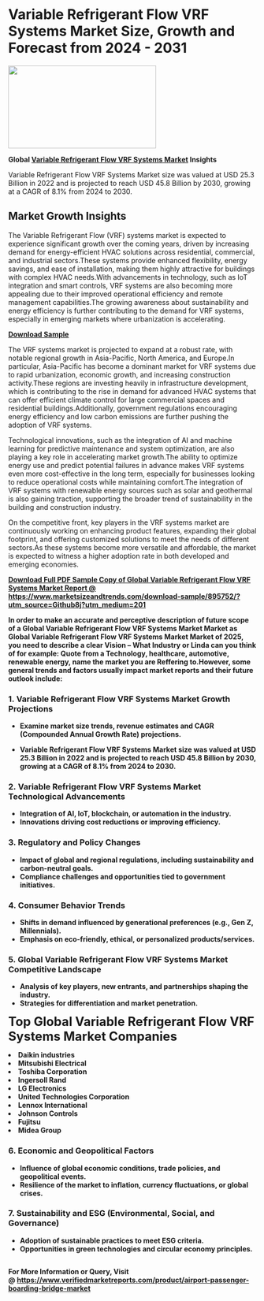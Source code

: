 <H1>Variable Refrigerant Flow VRF Systems Market Size, Growth and Forecast from 2024 - 2031</H1><img class="aligncenter size-medium wp-image-584254" src="https://thirdeyenews.in/wp-content/uploads/2024/09/Global-Market-Research-300x168.jpeg" alt="" width="300" height="168" /><p><strong>Global&nbsp;<a href="https://www.marketsizeandtrends.com/download-sample/895752/?utm_source=Github8j?utm_medium=201">Variable Refrigerant Flow VRF Systems Market</a> Insights</strong></p><p>Variable Refrigerant Flow VRF Systems Market size was valued at USD 25.3 Billion in 2022 and is projected to reach USD 45.8 Billion by 2030, growing at a CAGR of 8.1% from 2024 to 2030.</p><p><h2>Market Growth Insights</h2> <p>The Variable Refrigerant Flow (VRF) systems market is expected to experience significant growth over the coming years, driven by increasing demand for energy-efficient HVAC solutions across residential, commercial, and industrial sectors.These systems provide enhanced flexibility, energy savings, and ease of installation, making them highly attractive for buildings with complex HVAC needs.With advancements in technology, such as IoT integration and smart controls, VRF systems are also becoming more appealing due to their improved operational efficiency and remote management capabilities.The growing awareness about sustainability and energy efficiency is further contributing to the demand for VRF systems, especially in emerging markets where urbanization is accelerating.</p> <p><strong><a href="#">Download Sample</a></strong></p> <p>The VRF systems market is projected to expand at a robust rate, with notable regional growth in Asia-Pacific, North America, and Europe.In particular, Asia-Pacific has become a dominant market for VRF systems due to rapid urbanization, economic growth, and increasing construction activity.These regions are investing heavily in infrastructure development, which is contributing to the rise in demand for advanced HVAC systems that can offer efficient climate control for large commercial spaces and residential buildings.Additionally, government regulations encouraging energy efficiency and low carbon emissions are further pushing the adoption of VRF systems.</p> <p>Technological innovations, such as the integration of AI and machine learning for predictive maintenance and system optimization, are also playing a key role in accelerating market growth.The ability to optimize energy use and predict potential failures in advance makes VRF systems even more cost-effective in the long term, especially for businesses looking to reduce operational costs while maintaining comfort.The integration of VRF systems with renewable energy sources such as solar and geothermal is also gaining traction, supporting the broader trend of sustainability in the building and construction industry.</p> <p>On the competitive front, key players in the VRF systems market are continuously working on enhancing product features, expanding their global footprint, and offering customized solutions to meet the needs of different sectors.As these systems become more versatile and affordable, the market is expected to witness a higher adoption rate in both developed and emerging economies.</p> <p><strong><a href="#"></p><p><span class=""><strong>Download Full PDF Sample Copy of Global Variable Refrigerant Flow VRF Systems Market Report</strong> @ <a href="https://www.marketsizeandtrends.com/download-sample/895752/?utm_source=Github8j?utm_medium=201" target="_blank">https://www.marketsizeandtrends.com/download-sample/895752/?utm_source=Github8j?utm_medium=201</a></span></p><p>In order to make an accurate and perceptive description of future scope of a Global&nbsp;Variable Refrigerant Flow VRF Systems Market Market as Global&nbsp;Variable Refrigerant Flow VRF Systems Market Market of 2025, you need to describe a clear Vision &ndash; What Industry or Linda can you think of for example: Quote from a Technology, healthcare, automotive, renewable energy, name the market you are Reffering to.However, some general trends and factors usually impact market reports and their future outlook include:</p><h3>1.&nbsp;<strong>Variable Refrigerant Flow VRF Systems Market Growth Projections</strong></h3><ul><li>Examine market size trends, revenue estimates and CAGR (Compounded Annual Growth Rate) projections.</li><li><p>Variable Refrigerant Flow VRF Systems Market size was valued at USD 25.3 Billion in 2022 and is projected to reach USD 45.8 Billion by 2030, growing at a CAGR of 8.1% from 2024 to 2030.</p></li></ul><h3>2.&nbsp;<strong>Variable Refrigerant Flow VRF Systems Market Technological Advancements</strong></h3><ul><li>Integration of AI, IoT, blockchain, or automation in the industry.</li><li>Innovations driving cost reductions or improving efficiency.</li></ul><h3>3.&nbsp;<strong>Regulatory and Policy Changes</strong></h3><ul><li>Impact of global and regional regulations, including sustainability and carbon-neutral goals.</li><li>Compliance challenges and opportunities tied to government initiatives.</li></ul><h3>4.&nbsp;<strong>Consumer Behavior Trends</strong></h3><ul><li>Shifts in demand influenced by generational preferences (e.g., Gen Z, Millennials).</li><li>Emphasis on eco-friendly, ethical, or personalized products/services.</li></ul><h3>5.&nbsp;<strong>Global Variable Refrigerant Flow VRF Systems Market Competitive Landscape</strong></h3><ul><li>Analysis of key players, new entrants, and partnerships shaping the industry.</li><li>Strategies for differentiation and market penetration.</li></ul><p data-pm-slice="1 1 []"><span style="color: inherit; font-family: inherit; font-size: 25px;">Top Global Variable Refrigerant Flow VRF Systems Market Companies</span></p><div class="" data-test-id=""><p><li>Daikin industries</li><li> Mitsubishi Electrical</li><li> Toshiba Corporation</li><li> Ingersoll Rand</li><li> LG Electronics</li><li> United Technologies Corporation</li><li> Lennox International</li><li> Johnson Controls</li><li> Fujitsu</li><li> Midea Group</li></p></div><h3>6.&nbsp;<strong>Economic and Geopolitical Factors</strong></h3><ul><li>Influence of global economic conditions, trade policies, and geopolitical events.</li><li>Resilience of the market to inflation, currency fluctuations, or global crises.</li></ul><h3>7.&nbsp;<strong>Sustainability and ESG (Environmental, Social, and Governance)</strong></h3><ul><li>Adoption of sustainable practices to meet ESG criteria.</li><li>Opportunities in green technologies and circular economy principles.</li></ul><h2><strong style="font-size: 14px;">For More Information or Query, Visit @&nbsp;</strong><a style="background-color: #ffffff; font-size: 14px;" href="https://www.marketsizeandtrends.com/report/variable-refrigerant-flow-vrf-systems-market-/" target="_blank">https://www.verifiedmarketreports.com/product/airport-passenger-boarding-bridge-market</a></h2>